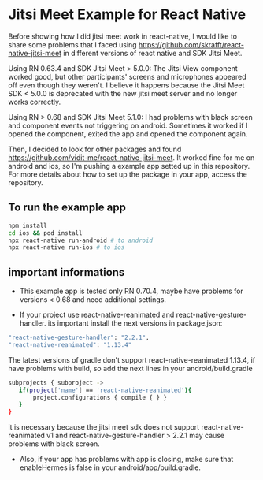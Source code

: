 # Jitsi Meet Example for React Native

Before showing how I did jitsi meet work in react-native, I would like to share some problems that I faced using https://github.com/skrafft/react-native-jitsi-meet in different versions of react native and SDK Jitsi Meet.

Using RN 0.63.4 and SDK Jitsi Meet > 5.0.0: The Jitsi View component worked good, but other participants' screens and microphones appeared off even though they weren't. I believe it happens because the Jitsi Meet SDK < 5.0.0 is deprecated with the new jitsi meet server and no longer works correctly.

Using RN > 0.68 and SDK Jitsi Meet 5.1.0: I had problems with black screen and component events not triggering on android. Sometimes it worked if I opened the component, exited the app and opened the component again.

Then, I decided to look for other packages and found https://github.com/vidit-me/react-native-jitsi-meet. It worked fine for me on android and ios, so I'm pushing a example app setted up in this repository. For more details about how to set up the package in your app, access the repository.

## To run the example app

```sh
npm install
cd ios && pod install
npx react-native run-android # to android
npx react-native run-ios # to ios
```

## important informations
 
- This example app is tested only RN 0.70.4, maybe have problems for versions < 0.68 and need additional settings.

- If your project use react-native-reanimated and react-native-gesture-handler. its important install the next versions in package.json:

```sh
"react-native-gesture-handler": "2.2.1",
"react-native-reanimated": "1.13.4"
```


The latest versions of gradle don't support react-native-reanimated 1.13.4, if have problems with build, so add the next lines in your android/build.gradle

```sh
subprojects { subproject ->
   if(project['name'] == 'react-native-reanimated'){
       project.configurations { compile { } }
   }
}
```

it is necessary because the jitsi meet sdk does not support react-native-reanimated v1 and react-native-gesture-handler > 2.2.1 may cause problems with black screen.

- Also, if your app has problems with app is closing, make sure that enableHermes is false in your android/app/build.gradle.
